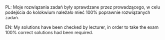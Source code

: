 PL:   Moje rozwiązania zadań były sprawdzane przez prowadzącego, w celu podejścia do kolokwium należało mieć 100% poprawnie rozwiązanych zadań.

EN:   My solutions have been checked by lecturer, in order to take the exam 100% correct solutions had been required.
